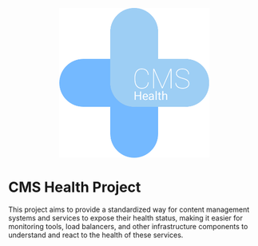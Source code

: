 <p align="center">
<img src="docs/cms-health-project.png" width="300" alt="WebInsights logo">
</p>

# CMS Health Project

This project aims to provide a standardized way for content management systems and services to expose their health status, making it easier for monitoring tools, load balancers, and other infrastructure components to understand and react to the health of these services.
